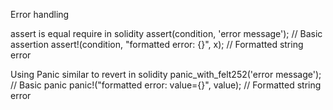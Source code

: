 Error handling 

assert is equal require in solidity 
assert(condition, 'error message');           // Basic assertion
assert!(condition, "formatted error: {}", x); // Formatted string error

Using Panic similar to revert in solidity
panic_with_felt252('error message');        // Basic panic
panic!("formatted error: value={}", value);    // Formatted string error

